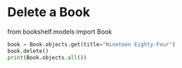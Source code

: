 # Delete a Book
from bookshelf.models import Book

```python
book = Book.objects.get(title="Nineteen Eighty-Four")
book.delete()
print(Book.objects.all())